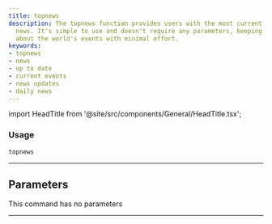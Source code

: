 ```yaml
---
title: topnews
description: The topnews function provides users with the most current and breaking
  news. It's simple to use and doesn't require any parameters, keeping you informed
  about the world's events with minimal effort.
keywords:
- topnews
- news
- up to date
- current events
- news updates
- daily news
---
```


import HeadTitle from '@site/src/components/General/HeadTitle.tsx';

<HeadTitle title="portfolio /brokers/degiro/topnews - Reference | OpenBB Terminal Docs" />



### Usage

```python wordwrap
topnews
```

---

## Parameters

This command has no parameters


---
